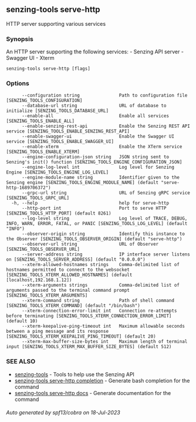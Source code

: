 ## senzing-tools serve-http

HTTP server supporting various services

### Synopsis


An HTTP server supporting the following services:
	- Senzing API server
	- Swagger UI
	- Xterm
	

```
senzing-tools serve-http [flags]
```

### Options

```
      --configuration string               Path to configuration file [SENZING_TOOLS_CONFIGURATION]
      --database-url string                URL of database to initialize [SENZING_TOOLS_DATABASE_URL]
      --enable-all                         Enable all services [SENZING_TOOLS_ENABLE_ALL]
      --enable-senzing-rest-api            Enable the Senzing REST API service [SENZING_TOOLS_ENABLE_SENZING_REST_API]
      --enable-swagger-ui                  Enable the Swagger UI service [SENZING_TOOLS_ENABLE_SWAGGER_UI]
      --enable-xterm                       Enable the XTerm service [SENZING_TOOLS_ENABLE_XTERM]
      --engine-configuration-json string   JSON string sent to Senzing's init() function [SENZING_TOOLS_ENGINE_CONFIGURATION_JSON]
      --engine-log-level int               Log level for Senzing Engine [SENZING_TOOLS_ENGINE_LOG_LEVEL]
      --engine-module-name string          Identifier given to the Senzing engine [SENZING_TOOLS_ENGINE_MODULE_NAME] (default "serve-http-1689706372")
      --grpc-url string                    URL of Senzing gRPC service [SENZING_TOOLS_GRPC_URL]
  -h, --help                               help for serve-http
      --http-port int                      Port to serve HTTP [SENZING_TOOLS_HTTP_PORT] (default 8261)
      --log-level string                   Log level of TRACE, DEBUG, INFO, WARN, ERROR, FATAL, or PANIC [SENZING_TOOLS_LOG_LEVEL] (default "INFO")
      --observer-origin string             Identify this instance to the Observer [SENZING_TOOLS_OBSERVER_ORIGIN] (default "serve-http")
      --observer-url string                URL of Observer [SENZING_TOOLS_OBSERVER_URL]
      --server-address string              IP interface server listens on [SENZING_TOOLS_SERVER_ADDRESS] (default "0.0.0.0")
      --xterm-allowed-hostnames strings    Comma-delimited list of hostnames permitted to connect to the websocket [SENZING_TOOLS_XTERM_ALLOWED_HOSTNAMES] (default [localhost,192.168.1.12])
      --xterm-arguments strings            Comma-delimited list of arguments passed to the terminal command prompt [SENZING_TOOLS_XTERM_ARGUMENTS]
      --xterm-command string               Path of shell command [SENZING_TOOLS_XTERM_COMMAND] (default "/bin/bash")
      --xterm-connection-error-limit int   Connection re-attempts before terminating [SENZING_TOOLS_XTERM_CONNECTION_ERROR_LIMIT] (default 10)
      --xterm-keepalive-ping-timeout int   Maximum allowable seconds between a ping message and its response [SENZING_TOOLS_XTERM_KEEPALIVE_PING_TIMEOUT] (default 20)
      --xterm-max-buffer-size-bytes int    Maximum length of terminal input [SENZING_TOOLS_XTERM_MAX_BUFFER_SIZE_BYTES] (default 512)
```

### SEE ALSO

* [senzing-tools](senzing-tools.md)	 - Tools to help use the Senzing API
* [senzing-tools serve-http completion](senzing-tools_serve-http_completion.md)	 - Generate bash completion for the command
* [senzing-tools serve-http docs](senzing-tools_serve-http_docs.md)	 - Generate documentation for the command

###### Auto generated by spf13/cobra on 18-Jul-2023
